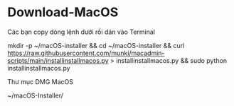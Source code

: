 # Download-MacOS
Các bạn copy dòng lệnh dưới rồi dán vào Terminal

mkdir -p ~/macOS-installer &amp;&amp; cd ~/macOS-installer &amp;&amp; curl https://raw.githubusercontent.com/munki/macadmin-scripts/main/installinstallmacos.py > installinstallmacos.py &amp;&amp; sudo python installinstallmacos.py

Thư mục DMG MacOS

~/macOS-Installer/
